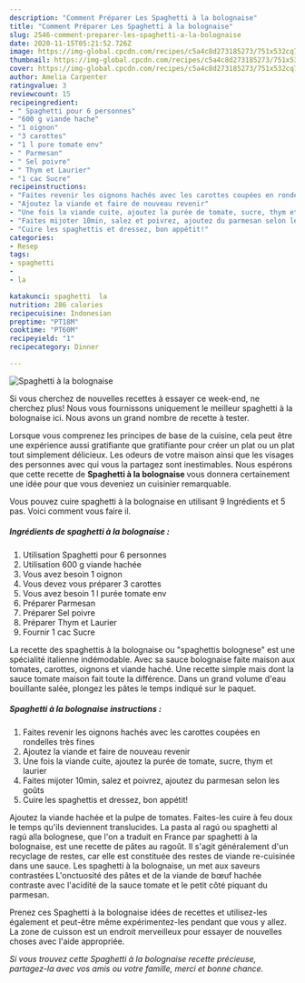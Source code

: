 ```yaml
---
description: "Comment Préparer Les Spaghetti à la bolognaise"
title: "Comment Préparer Les Spaghetti à la bolognaise"
slug: 2546-comment-preparer-les-spaghetti-a-la-bolognaise
date: 2020-11-15T05:21:52.726Z
image: https://img-global.cpcdn.com/recipes/c5a4c8d273185273/751x532cq70/spaghetti-a-la-bolognaise-photo-principale-de-la-recette.jpg
thumbnail: https://img-global.cpcdn.com/recipes/c5a4c8d273185273/751x532cq70/spaghetti-a-la-bolognaise-photo-principale-de-la-recette.jpg
cover: https://img-global.cpcdn.com/recipes/c5a4c8d273185273/751x532cq70/spaghetti-a-la-bolognaise-photo-principale-de-la-recette.jpg
author: Amelia Carpenter
ratingvalue: 3
reviewcount: 15
recipeingredient:
- " Spaghetti pour 6 personnes"
- "600 g viande hache"
- "1 oignon"
- "3 carottes"
- "1 l pure tomate env"
- " Parmesan"
- " Sel poivre"
- " Thym et Laurier"
- "1 cac Sucre"
recipeinstructions:
- "Faites revenir les oignons hachés avec les carottes coupées en rondelles très fines"
- "Ajoutez la viande et faire de nouveau revenir"
- "Une fois la viande cuite, ajoutez la purée de tomate, sucre, thym et laurier"
- "Faites mijoter 10min, salez et poivrez, ajoutez du parmesan selon les goûts"
- "Cuire les spaghettis et dressez, bon appétit!"
categories:
- Resep
tags:
- spaghetti
- 
- la

katakunci: spaghetti  la 
nutrition: 286 calories
recipecuisine: Indonesian
preptime: "PT18M"
cooktime: "PT60M"
recipeyield: "1"
recipecategory: Dinner

---
```



![Spaghetti à la bolognaise](https://img-global.cpcdn.com/recipes/c5a4c8d273185273/751x532cq70/spaghetti-a-la-bolognaise-photo-principale-de-la-recette.jpg)

Si vous cherchez de nouvelles recettes à essayer ce week-end, ne cherchez plus! Nous vous fournissons uniquement le meilleur spaghetti à la bolognaise ici. Nous avons un grand nombre de recette à tester.

Lorsque vous comprenez les principes de base de la cuisine, cela peut être une expérience aussi gratifiante que gratifiante pour créer un plat ou un plat tout simplement délicieux. Les odeurs de votre maison ainsi que les visages des personnes avec qui vous la partagez sont inestimables. Nous espérons que cette recette de <strong> Spaghetti à la bolognaise </strong> vous donnera certainement une idée pour que vous deveniez un cuisinier remarquable.

<!--inarticleads1-->

Vous pouvez cuire spaghetti à la bolognaise en utilisant 9 Ingrédients et 5 pas. Voici comment vous faire il.

##### Ingrédients de spaghetti à la bolognaise :

1. Utilisation  Spaghetti pour 6 personnes
1. Utilisation 600 g viande hachée
1. Vous avez besoin 1 oignon
1. Vous devez vous préparer 3 carottes
1. Vous avez besoin 1 l purée tomate env
1. Préparer  Parmesan
1. Préparer  Sel poivre
1. Préparer  Thym et Laurier
1. Fournir 1 cac Sucre


La recette des spaghettis à la bolognaise ou &#34;spaghettis bolognese&#34; est une spécialité italienne indémodable. Avec sa sauce bolognaise faite maison aux tomates, carottes, oignons et viande haché. Une recette simple mais dont la sauce tomate maison fait toute la différence. Dans un grand volume d&#39;eau bouillante salée, plongez les pâtes le temps indiqué sur le paquet. 

<!--inarticleads2-->

##### Spaghetti à la bolognaise instructions :

1. Faites revenir les oignons hachés avec les carottes coupées en rondelles très fines
1. Ajoutez la viande et faire de nouveau revenir
1. Une fois la viande cuite, ajoutez la purée de tomate, sucre, thym et laurier
1. Faites mijoter 10min, salez et poivrez, ajoutez du parmesan selon les goûts
1. Cuire les spaghettis et dressez, bon appétit!


Ajoutez la viande hachée et la pulpe de tomates. Faites-les cuire à feu doux le temps qu&#39;ils deviennent translucides. La pasta al ragú ou spaghetti al ragú alla bolognese, que l&#39;on a traduit en France par spaghetti à la bolognaise, est une recette de pâtes au ragoût. Il s&#39;agit généralement d&#39;un recyclage de restes, car elle est constituée des restes de viande re-cuisinée dans une sauce. Les spaghetti à la bolognaise, un met aux saveurs contrastées L&#39;onctuosité des pâtes et de la viande de bœuf hachée contraste avec l&#39;acidité de la sauce tomate et le petit côté piquant du parmesan. 

<!--inarticleads1-->

<p>
Prenez ces Spaghetti à la bolognaise idées de recettes et utilisez-les également et peut-être même expérimentez-les pendant que vous y allez. La zone de cuisson est un endroit merveilleux pour essayer de nouvelles choses avec l'aide appropriée.
</p>

<p>
<i>Si vous trouvez cette Spaghetti à la bolognaise recette précieuse, partagez-la avec vos amis ou votre famille, merci et bonne chance.</i>
</p>
